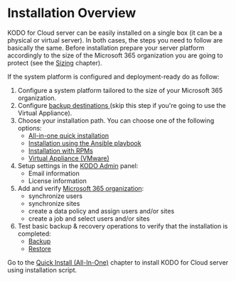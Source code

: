 # Installation Overview

KODO for Cloud server can be easily installed on a single box \(it can be a physical or virtual server\). In both cases, the steps you need to follow are basically the same. Before installation prepare your server platform accordingly to the size of the Microsoft 365 organization you are going to protect \(see the [Sizing](../../../planning/sizing/) chapter\).

If the system platform is configured and deployment-ready do as follow:

1. Configure a system platform tailored to the size of your Microsoft 365 organization.
2. Configure [backup destinations ](../../../deployment/backup-destination-configuration/) \(skip this step if you're going to use the Virtual Appliance\).
3. Choose your installation path. You can choose one of the following options:
   * [​All-in-one quick installation​](../../../deployment/quick-install-all-in-one.md)
   * ​[Installation using the Ansible playbook​](../../../deployment/installation-using-ansible-playbook.md)
   * [​Installation with RPMs​](../../../deployment/installation-with-rpms.md)
   * [Virtual Appliance \(VMware\)](../../../deployment/virtual-appliance-vmware.md)
4. Setup settings in the [KODO Admin](../../../administration/organizations-kodoadmin-dashboard-only/settings/kodo-admin.md) panel:
   * Email information
   * License information 
5. Add and verify [Microsoft 365 organization](../../../deployment/first-steps-after-deployment/microsoft-365-organization-management/):
   * synchronize users
   * synchronize sites
   * create a data policy and assign users and/or sites
   * create a job  and select users and/or sites
6. Test basic backup & recovery operations to verify that the installation is completed:
   * [Backup](../../../administration/data-backup/on-demand-backup.md)​ 
   * [Restore](../../../administration/data-restore/) 

Go to the [Quick Install \(All-In-One\)](../../../deployment/quick-install-all-in-one.md) chapter to install KODO for Cloud server using installation script.

